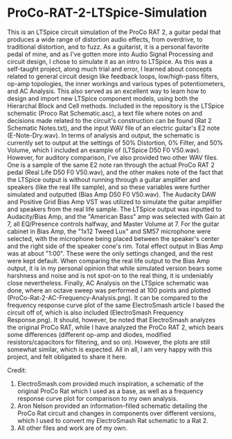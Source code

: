 # ProCo-RAT-2-LTSpice-Simulation

This is an LTSpice circuit simulation of the ProCo RAT 2, a guitar pedal that produces a wide range of distortion audio effects, from overdrive, to traditional distortion, and to fuzz.  As a guitarist, it is a personal favorite pedal of mine, and as I've gotten more into Audio Signal Processing and circuit design, I chose to simulate it as an intro to LTSpice.  As this was a self-taught project, along much trial and error, I learned about concepts related to general circuit design like feedback loops, low/high-pass filters, op-amp topologies, the inner workings and various types of potentiometers, and AC Analysis.  This also served as an excellent way to learn how to design and import new LTSpice component models, using both the Hierarchal Block and Cell methods.
Included in the repository is the LTSpice schematic (Proco Rat Schematic.asc), a text file where notes on and decisions made related to the circuit's construction can be found (Rat 2 Schematic Notes.txt), and the input WAV file of an electric guitar's E2 note (E-Note-Dry.wav).  In terms of analysis and output, the schematic is currently set to output at the settings of 50% Distortion, 0% Filter, and 50% Volume, which I included an example of (LTSpice D50 F0 V50.wav).  However, for auditory comparison, I've also provided two other WAV files.  One is a sample of the same E2 note ran through the actual ProCo RAT 2 pedal (Real Life D50 F0 V50.wav), and the other makes note of the fact that the LTSpice output is without running through a guitar amplifier and speakers (like the real life sample), and so these variables were further simulated and outputted (Bias Amp D50 F0 V50.wav).  The Audacity DAW and Positive Grid Bias Amp VST was utilized to simulate the guitar amplifier and speakers from the real life sample.  The LTSpice output was inputted to Audacity/Bias Amp, and the "American Bass" amp was selected with Gain at 7, all EQ/Presence controls halfway, and Master Volume at 7.  For the guitar cabinet in Bias Amp, the "1x12 Tweed Lux" and SM57 microphone were selected, with the microphone being placed between the speaker's center and the right side of the speaker cone's rim.  Total effect output in Bias Amp was at about "1:00".  These were the only settings changed, and the rest were kept default.  When comparing the real life output to the Bias Amp output, it is in my personal opinion that while simulated version bears some harshness and noise and is not spot-on to the real thing, it is undeniably close nevertheless.  Finally, AC Analysis on the LTSpice schematic was done, where an octave sweep was performed at 100 points and plotted (ProCo-Rat-2-AC-Frequency-Analysis.png).  It can be compared to the frequency response curve plot of the same ElectroSmash article I based the circuit off of, which is also included (ElectroSmash Frequency Response.png).  It should, however, be noted that ElectroSmash analyzes the original ProCo RAT, while I have analyzed the ProCo RAT 2, which bears some differences (different op-amp and diodes, modified resistors/capacitors for filtering, and so on).  However, the plots are still somewhat similar, which is expected.  All in all, I am very happy with this project, and felt obligated to share it here.

Credit:
1. ElectroSmash.com provided much inspiration, a schematic of the original ProCo Rat which I used as a base, as well as a frequency response curve plot for comparison to my own analysis.
2. Aron Nelson provided an information-filled schematic detailing the ProCo Rat circuit and changes in components over different versions, which I used to convert my ElectroSmash Rat schematic to a Rat 2.
3. All other files and work are of my own.
